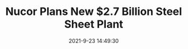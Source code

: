 ---
"title": "Nucor Plans New $2.7 Billion Steel Sheet Plant"
"date": "2021-9-23 14:49:30"
"feed_name": "INDUSTRYWEEK"
"feed_website": "https://www.industryweek.com/"
"feed_rss": "https://www.industryweek.com/__rss/website-scheduled-content.xml?input=%7B%22sectionAlias%22%3A%22home%22%7D"
"link": "https://www.industryweek.com/leadership/growth-strategies/article/21176296/nucor-plans-new-27-billion-steel-sheet-plant"
"source": "None"
"file": "_posts/2021-1-1-8809c22edc016dbf6d53da812bb940a47d497022.md"
"accident": "0"
"drilling": "0"
"dead": "0"
"injured": "0"
"arrested": "0"
"where": "unknown site"
"place": "unknown place"
---